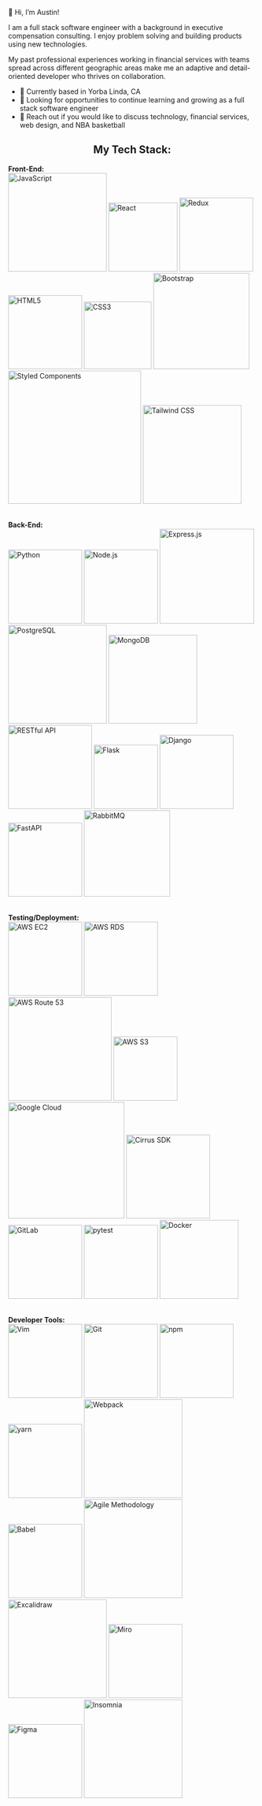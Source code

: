 👋 Hi, I’m Austin!

I am a full stack software engineer with a background in executive compensation consulting. I enjoy problem solving and building products using new technologies. 

My past professional experiences working in financial services with teams spread across different geographic areas make me an adaptive and detail-oriented developer who thrives on collaboration.

- 📍 Currently based in Yorba Linda, CA
- 🌱 Looking for opportunities to continue learning and growing as a full stack software engineer
- 💬 Reach out if you would like to discuss technology, financial services, web design, and NBA basketball


<h2 align="center">My Tech Stack:</h2>
<p align="center">

  <strong>Front-End:</strong><br>
  <img src="https://img.shields.io/badge/JavaScript-F7DF1C?style=flat&logo=javascript&logoColor=black" alt="JavaScript" width="200"/>
  <img src="https://img.shields.io/badge/React-61DAFB?style=flat&logo=react&logoColor=black" alt="React" width="140"/>
  <img src="https://img.shields.io/badge/Redux-764ABC?style=flat&logo=redux&logoColor=white" alt="Redux" width="150"/>
  <img src="https://img.shields.io/badge/HTML5-E34F26?style=flat&logo=html5&logoColor=white" alt="HTML5" width="150"/>
  <img src="https://img.shields.io/badge/CSS3-1572B6?style=flat&logo=css3&logoColor=white" alt="CSS3" width="137"/>
  <img src="https://img.shields.io/badge/Bootstrap-563D7C?style=flat&logo=bootstrap&logoColor=white" alt="Bootstrap" width="195"/>
  <img src="https://img.shields.io/badge/Styled_Components-db7093?style=flat&logo=styled-components&logoColor=white" alt="Styled Components" width="270"/>
  <img src="https://img.shields.io/badge/Tailwind_CSS-06B6D4?style=flat&logo=tailwindcss&logoColor=white" alt="Tailwind CSS" width="200"/><br><br>

  <strong>Back-End:</strong><br>
  <img src="https://img.shields.io/badge/Python-3776AB?style=flat&logo=python&logoColor=white" alt="Python" width="150"/>
  <img src="https://img.shields.io/badge/Node.js-339933?style=flat&logo=node.js&logoColor=white" alt="Node.js" width="150"/>
  <img src="https://img.shields.io/badge/Express.js-000000?style=flat&logo=express&logoColor=white" alt="Express.js" width="192"/>
  <img src="https://img.shields.io/badge/PostgreSQL-4169E1?style=flat&logo=postgresql&logoColor=white" alt="PostgreSQL" width="200"/>
  <img src="https://img.shields.io/badge/MongoDB-47A248?style=flat&logo=mongodb&logoColor=white" alt="MongoDB" width="180"/>
  <img src="https://img.shields.io/badge/RESTful_API-00A86B?style=flat&logo=api&logoColor=white" alt="RESTful API" width="170"/>
  <img src="https://img.shields.io/badge/Flask-000000?style=flat&logo=flask&logoColor=white" alt="Flask" width="130"/>
  <img src="https://img.shields.io/badge/Django-092E20?style=flat&logo=django&logoColor=white" alt="Django" width="150"/>
  <img src="https://img.shields.io/badge/FastAPI-009688?style=flat&logo=fastapi&logoColor=white" alt="FastAPI" width="150"/>
  <img src="https://img.shields.io/badge/RabbitMQ-FF6600?style=flat&logo=rabbitmq&logoColor=white" alt="RabbitMQ" width="175"/><br><br>

  <strong>Testing/Deployment:</strong><br>
  <img src="https://img.shields.io/badge/AWS_EC2-232F3E?style=flat&logo=amazon-aws&logoColor=white" alt="AWS EC2" width="150"/>
  <img src="https://img.shields.io/badge/AWS_RDS-527FFF?style=flat&logo=amazon-aws&logoColor=white" alt="AWS RDS" width="150"/>
  <img src="https://img.shields.io/badge/AWS_Route_53-FF9900?style=flat&logo=amazon-aws&logoColor=white" alt="AWS Route 53" width="210"/>
  <img src="https://img.shields.io/badge/AWS_S3-569A31?style=flat&logo=amazon-aws&logoColor=white" alt="AWS S3" width="130"/>
  <img src="https://img.shields.io/badge/Google_Cloud-4285F4?style=flat&logo=google-cloud&logoColor=white" alt="Google Cloud" width="236"/>
  <img src="https://img.shields.io/badge/Cirrus_SDK-FF5722?style=flat&logo=cirrus&logoColor=white" alt="Cirrus SDK" width="170"/>
  <img src="https://img.shields.io/badge/GitLab-FC6D26?style=flat&logo=gitlab&logoColor=white" alt="GitLab" width="150"/>
  <img src="https://img.shields.io/badge/pytest-0A0A0A?style=flat&logo=pytest&logoColor=white" alt="pytest" width="150"/>
  <img src="https://img.shields.io/badge/Docker-2496ED?style=flat&logo=docker&logoColor=white" alt="Docker" width="160"/><br><br>

  <strong>Developer Tools:</strong><br>
  <img src="https://img.shields.io/badge/Vim-019733?style=flat&logo=vim&logoColor=white" alt="Vim" width="150"/>
  <img src="https://img.shields.io/badge/Git-F05032?style=flat&logo=git&logoColor=white" alt="Git" width="150"/>
  <img src="https://img.shields.io/badge/npm-CB3837?style=flat&logo=npm&logoColor=white" alt="npm" width="150"/>
  <img src="https://img.shields.io/badge/yarn-2C8EBB?style=flat&logo=yarn&logoColor=white" alt="yarn" width="150"/>
  <img src="https://img.shields.io/badge/Webpack-8DD6F9?style=flat&logo=webpack&logoColor=black" alt="Webpack" width="200"/>
  <img src="https://img.shields.io/badge/Babel-F9DC3E?style=flat&logo=babel&logoColor=black" alt="Babel" width="150"/>
  <img src="https://img.shields.io/badge/Agile_Methodology-00B4CC?style=flat&logo=agile&logoColor=white" alt="Agile Methodology" width="200"/>
  <img src="https://img.shields.io/badge/Excalidraw-1F1F1F?style=flat&logo=excalidraw&logoColor=white" alt="Excalidraw" width="200"/>
  <img src="https://img.shields.io/badge/Miro-F3C300?style=flat&logo=miro&logoColor=white" alt="Miro" width="150"/>
  <img src="https://img.shields.io/badge/Figma-F24E1E?style=flat&logo=figma&logoColor=white" alt="Figma" width="150"/>
  <img src="https://img.shields.io/badge/Insomnia-5849BE?style=flat&logo=insomnia&logoColor=white" alt="Insomnia" width="200"/>
</p>
<!---
austintkim/austintkim is a ✨ special ✨ repository because its `README.md` (this file) appears on your GitHub profile.
You can click the Preview link to take a look at your changes.
--->
